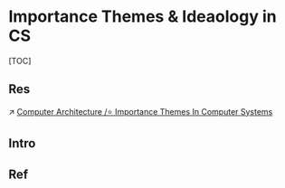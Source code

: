 # Importance Themes & Ideaology in CS

[TOC]



## Res
↗ [Computer Architecture /⭐ Importance Themes In Computer Systems](../../🔑%20CS_Core/🧬%20Computer%20System/Computer%20Architecture/Computer%20Architecture.md#⭐%20Importance%20Themes%20In%20Computer%20Systems)



## Intro


## Ref

